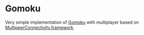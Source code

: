 Gomoku
===========

Very simple implementation of [Gomoku](http://en.wikipedia.org/wiki/Gomoku) with multiplayer based on [MultipeerConnectivity.framework](https://developer.apple.com/library/ios/documentation/MultipeerConnectivity/Reference/MultipeerConnectivityFramework/Introduction/Introduction.html).
